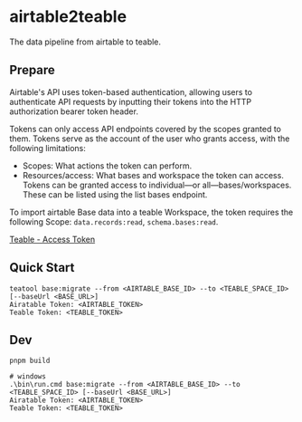 # airtable2teable

The data pipeline from airtable to teable.

## Prepare

Airtable's API uses token-based authentication, allowing users to authenticate API requests by inputting their tokens
into the HTTP authorization bearer token header.

Tokens can only access API endpoints covered by the scopes granted to them. Tokens serve as the account of the user who
grants access, with the following limitations:

- Scopes: What actions the token can perform.
- Resources/access: What bases and workspace the token can access. Tokens can be granted access to individual—or
  all—bases/workspaces. These can be listed using the list bases endpoint.

To import airtable Base data into a teable Workspace, the token requires the following
Scope: `data.records:read`, `schema.bases:read`.

[Teable - Access Token](https://help.teable.io/developer/api/access-token)

## Quick Start

```shell
teatool base:migrate --from <AIRTABLE_BASE_ID> --to <TEABLE_SPACE_ID> [--baseUrl <BASE_URL>]
Airatable Token: <AIRTABLE_TOKEN>
Teable Token: <TEABLE_TOKEN>
```
## Dev

```shell
pnpm build

# windows
.\bin\run.cmd base:migrate --from <AIRTABLE_BASE_ID> --to <TEABLE_SPACE_ID> [--baseUrl <BASE_URL>]
Airatable Token: <AIRTABLE_TOKEN>
Teable Token: <TEABLE_TOKEN>
```